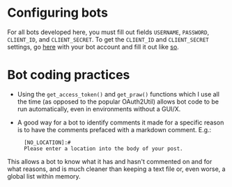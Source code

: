 # Configuring bots

For all bots developed here, you must fill out fields `USERNAME`, `PASSWORD`, `CLIENT_ID`, and `CLIENT_SECRET`. To get the `CLIENT_ID` and `CLIENT_SECRET` settings, go [here](https://www.reddit.com/prefs/apps/) with your bot account and fill it out like [so](http://i.imgur.com/a9vK6iQ.jpg).


# Bot coding practices

* Using the `get_access_token()` and `get_praw()` functions which I use all the time (as opposed to the popular OAuth2Util) allows bot code to be run automatically, even in environments without a GUI/X.

* A good way for a bot to identify comments it made for a specific reason is to have the comments prefaced with a markdown comment. E.g.:

        [NO_LOCATION]:#
        Please enter a location into the body of your post.
 This allows a bot to know what it has and hasn't commented on and for what reasons, and is much cleaner than keeping a text file or, even worse, a global list within memory.
